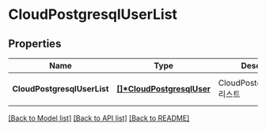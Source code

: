 # CloudPostgresqlUserList

## Properties
Name | Type | Description | Notes
------------ | ------------- | ------------- | -------------
**CloudPostgresqlUserList** | **[[]\*CloudPostgresqlUser](CloudPostgresqlUser.md)** | CloudPostgresqlDBUser리스트 | [optional] [default to null]

[[Back to Model list]](../README.md#documentation-for-models) [[Back to API list]](../README.md#documentation-for-api-endpoints) [[Back to README]](../README.md)


